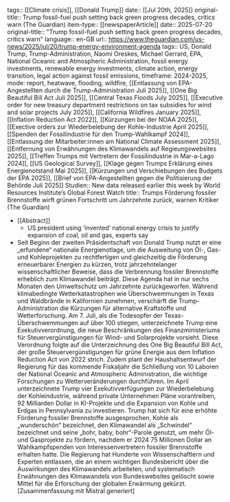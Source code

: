 tags:: [[Climate crisis]], [[Donald Trump]]
date:: [[Jul 20th, 2025]]
original-title:: Trump fossil-fuel push setting back green progress decades, critics warn (The Guardian)
item-type:: [[newspaperArticle]]
date:: 2025-07-20
original-title:: "Trump fossil-fuel push setting back green progress decades, critics warn"
language:: en-GB
url:: https://www.theguardian.com/us-news/2025/jul/20/trump-energy-environment-agenda
tags::  US, Donald Trump, Trump-Administration, Naomi Oreskes, Michael Gerrard, EPA, National Oceanic and Atmospheric Administration, fossil energy investments, renewable energy investments, climate action, energy transition, legal action against fossil emissions, timeframe: 2024-2025, mode: report, heatwave, flooding, wildfire, [[Entlassung von EPA-Angestellten durch die Trump-Administration Juli 2025]], [[One Big Beautiful Bill Act Juli 2025]], [[Central Texas Floods July 2025]], [[Executive order for new treasury department restrictions on tax subsidies for wind and solar projects July 2025]], [[California Wildfires January 2025]], [[Inflation Reduction Act 2022]], [[Kürzungen bei der NOAA 2025]], [[Exective orders zur Wiederbelebung der Kohle-Industrie April 2025]], [[Spenden der Fossilindustrie für den Trump-Wahlkampf 2024]], [[Entlassung der Mitarbeiter:innen am National Climate Assessment 2025]], [[Entfernung von Erwähnungen des Klimawandels auf Regieungswebsites 2025]], [[Treffen Trumps mit Vertretern der Fossilindustrie in Mar-a-Lago 2024]], [[US Geological Survey]], [[Klage gegen Trumps Erklärung eines Energienotstand Mai 2025]], [[Kürzungen und Verschiebungen des Budgets der EPA 2025]], [[Brief von EPA-Angestellten gegen die Politisierung der Behörde Juli 2025]] 
Studien:: New data released earlier this week by World Resources Institute’s Global Forest Watch
title:: Trumps Förderung fossiler Brennstoffe wirft grünen Fortschritt um Jahrzehnte zurück, warnen Kritiker (The Guardian)

- [[Abstract]]
	- US president using ‘invented’ national energy crisis to justify expansion of coal, oil and gas, experts say
- Seit Beginn der zweiten Präsidentschaft von Donald Trump nutzt er 
  eine „erfundene“ nationale Energienotlage, um die Ausweitung von Öl-, Gas- und Kohleprojekten zu rechtfertigen und gleichzeitig die Förderung erneuerbarer Energien zu kürzen, trotz jahrzehntelanger 
  wissenschaftlicher Beweise, dass die Verbrennung fossiler Brennstoffe erheblich zum Klimawandel beiträgt. Diese Agenda hat in nur sechs Monaten den Umweltschutz um Jahrzehnte zurückgeworfen. Während klimabedingte Wetterkatastrophen wie Überschwemmungen in Texas und Waldbrände in Kalifornien zunehmen, verschärft die Trump-Administration  die Kürzungen für alternative Kraftstoffe und Wetterforschung. Am 7.  Juli, als die Todesopfer der Texas-Überschwemmungen auf über 100 
  stiegen, unterzeichnete Trump eine Exekutivverordnung, die neue 
  Beschränkungen des Finanzministeriums für Steuervergünstigungen für Wind- und Solarprojekte vorsieht. Diese Verordnung folgte auf die 
  Unterzeichnung des One Big Beautiful Bill Act, der große 
  Steuervergünstigungen für grüne Energie aus dem Inflation Reduction Act von 2022 strich. Zudem plant der Haushaltsentwurf der Regierung für das  kommende Fiskaljahr die Schließung von 10 Laboren der National Oceanic and Atmospheric Administration, die wichtige Forschungen zu Wetterveränderungen durchführen. Im April unterzeichnete Trump vier Exekutivverfügungen zur Wiederbelebung der Kohleindustrie, während private Unternehmen Pläne vorantreiben, 92 Milliarden Dollar in KI-Projekte und die Expansion von Kohle und Erdgas in Pennsylvania zu investieren. Trump hat sich für eine erhöhte Förderung fossiler Brennstoffe ausgesprochen, Kohle als „wunderschön“ bezeichnet, den 
  Klimawandel als „Schwindel“ bezeichnet und seine „bohr, baby, 
  bohr“-Parole genutzt, um mehr Öl- und Gasprojekte zu fördern, nachdem er 2024 75 Millionen Dollar an Wahlkampfspenden von Interessenvertretern  fossiler Brennstoffe erhalten hatte. Die Regierung hat Hunderte von  Wissenschaftlern und Experten entlassen, die an einem wichtigen  Bundesbericht über die Auswirkungen des Klimawandels arbeiteten, und  systematisch Erwähnungen des Klimawandels von Bundeswebsites gelöscht 
  sowie Mittel für die Erforschung der globalen Erwärmung gekürzt. 
  [Zusammenfassung mit Mistral generiert]